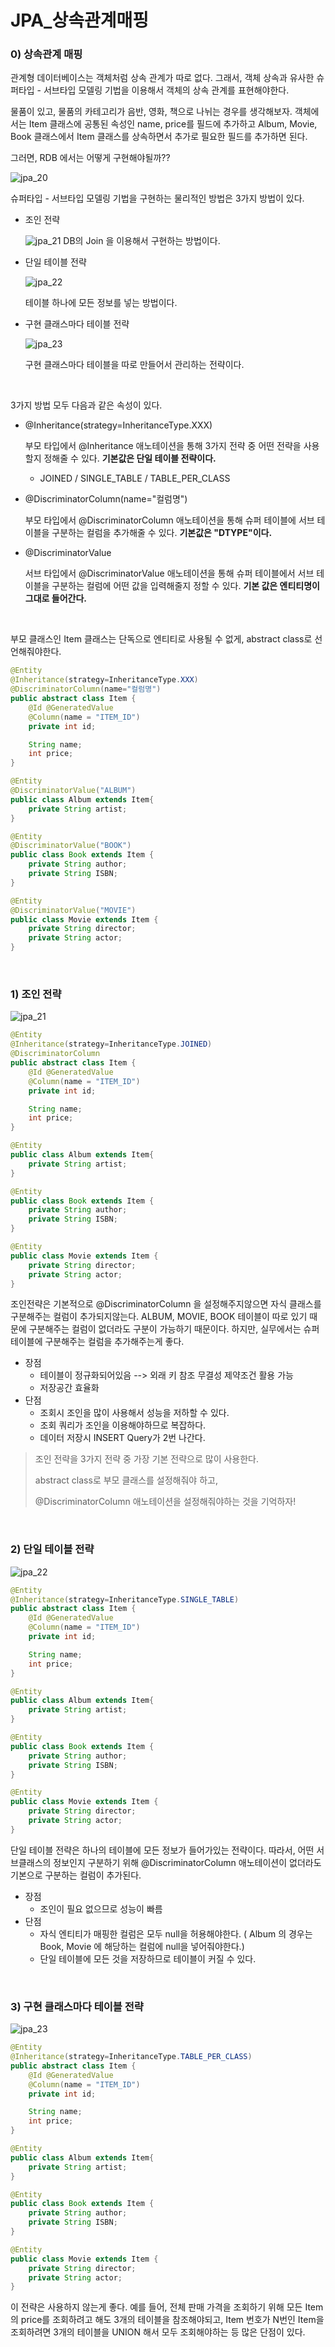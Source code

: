 # JPA_상속관계매핑

### 0) 상속관계 매핑

 관계형 데이터베이스는 객체처럼 상속 관계가 따로 없다. 그래서, 객체 상속과 유사한 슈퍼타입 - 서브타입 모델링 기법을 이용해서 객체의 상속 관계를 표현해야한다.

 물품이 있고, 물품의 카테고리가 음반, 영화, 책으로 나뉘는 경우를 생각해보자. 객체에서는 Item 클래스에 공통된 속성인 name, price를 필드에 추가하고 Album, Movie, Book 클래스에서 Item 클래스를 상속하면서 추가로 필요한 필드를 추가하면 된다.

그러면, RDB 에서는 어떻게 구현해야될까??

![jpa_20](https://user-images.githubusercontent.com/59816811/116847356-57b24380-ac25-11eb-9799-fd1568a3b7ee.png)

슈퍼타입 - 서브타입 모델링 기법을 구현하는 물리적인 방법은 3가지 방법이 있다.

- 조인 전략

  ![jpa_21](https://user-images.githubusercontent.com/59816811/116847528-aeb81880-ac25-11eb-8711-f65604ae58d4.png)
  DB의 Join 을 이용해서 구현하는 방법이다.

- 단일 테이블 전략

  ![jpa_22](https://user-images.githubusercontent.com/59816811/116847525-ae1f8200-ac25-11eb-8f28-30c72999e61d.png)

  테이블 하나에 모든 정보를 넣는 방법이다.

- 구현 클래스마다 테이블 전략

  ![jpa_23](https://user-images.githubusercontent.com/59816811/116847523-ad86eb80-ac25-11eb-89d6-a103d977eaa5.png)

  구현 클래스마다 테이블을 따로 만들어서 관리하는 전략이다.

<br>

3가지 방법 모두 다음과 같은 속성이 있다.

- @Inheritance(strategy=InheritanceType.XXX)

  부모 타입에서 @Inheritance 애노테이션을 통해 3가지 전략 중 어떤 전략을 사용할지 정해줄 수 있다. **기본값은 단일 테이블 전략이다.**

  - JOINED / SINGLE_TABLE / TABLE_PER_CLASS

- @DiscriminatorColumn(name="컬럼명")

  부모 타입에서 @DiscriminatorColumn 애노테이션을 통해 슈퍼 테이블에 서브 테이블을 구분하는 컬럼을 추가해줄 수 있다. **기본값은 "DTYPE"이다.**

- @DiscriminatorValue

  서브 타입에서 @DiscriminatorValue 애노테이션을 통해 슈퍼 테이블에서 서브 테이블을 구분하는 컬럼에 어떤 값을 입력해줄지 정할 수 있다. **기본 값은 엔티티명이 그대로 들어간다.**

<br>

부모 클래스인 Item 클래스는 단독으로 엔티티로 사용될 수 없게, abstract class로 선언해줘야한다.

```java
@Entity
@Inheritance(strategy=InheritanceType.XXX)
@DiscriminatorColumn(name="컬럼명")
public abstract class Item {
    @Id @GeneratedValue
    @Column(name = "ITEM_ID")
    private int id;

    String name;
    int price;
}

@Entity
@DiscriminatorValue("ALBUM")
public class Album extends Item{
    private String artist;
}

@Entity
@DiscriminatorValue("BOOK")
public class Book extends Item {
    private String author;
    private String ISBN;
}

@Entity
@DiscriminatorValue("MOVIE")
public class Movie extends Item {
    private String director;
    private String actor;
}
```

<br>

### 1) 조인 전략

![jpa_21](https://user-images.githubusercontent.com/59816811/116847528-aeb81880-ac25-11eb-8711-f65604ae58d4.png)

```java
@Entity
@Inheritance(strategy=InheritanceType.JOINED)
@DiscriminatorColumn
public abstract class Item {
    @Id @GeneratedValue
    @Column(name = "ITEM_ID")
    private int id;

    String name;
    int price;
}

@Entity
public class Album extends Item{
    private String artist;
}

@Entity
public class Book extends Item {
    private String author;
    private String ISBN;
}

@Entity
public class Movie extends Item {
    private String director;
    private String actor;
}
```

조인전략은 기본적으로 @DiscriminatorColumn 을 설정해주지않으면 자식 클래스를 구분해주는 컬럼이 추가되지않는다. ALBUM, MOVIE, BOOK 테이블이 따로 있기 때문에 구분해주는 컬럼이 없더라도 구분이 가능하기 때문이다. 하지만, 실무에서는 슈퍼 테이블에 구분해주는 컬럼을 추가해주는게 좋다.

- 장점
  - 테이블이 정규화되어있음 --> 외래 키 참조 무결성 제약조건 활용 가능
  - 저장공간 효율화
- 단점
  - 조회시 조인을 많이 사용해서 성능을 저하할 수 있다.
  - 조회 쿼리가 조인을 이용해야하므로 복잡하다.
  - 데이터 저장시 INSERT Query가 2번 나간다.

> 조인 전략을 3가지 전략 중 가장 기본 전략으로 많이 사용한다.
>
> abstract class로 부모 클래스를 설정해줘야 하고,
>
> @DiscriminatorColumn 애노테이션을 설정해줘야하는 것을 기억하자!

<br>

### 2) 단일 테이블 전략

![jpa_22](https://user-images.githubusercontent.com/59816811/116847525-ae1f8200-ac25-11eb-8f28-30c72999e61d.png)

```java
@Entity
@Inheritance(strategy=InheritanceType.SINGLE_TABLE)
public abstract class Item {
    @Id @GeneratedValue
    @Column(name = "ITEM_ID")
    private int id;

    String name;
    int price;
}

@Entity
public class Album extends Item{
    private String artist;
}

@Entity
public class Book extends Item {
    private String author;
    private String ISBN;
}

@Entity
public class Movie extends Item {
    private String director;
    private String actor;
}
```

단일 테이블 전략은 하나의 테이블에 모든 정보가 들어가있는 전략이다. 따라서, 어떤 서브클래스의 정보인지 구분하기 위해 @DiscriminatorColumn 애노테이션이 없더라도 기본으로 구분하는 컬럼이 추가된다.

- 장점
  - 조인이 필요 없으므로 성능이 빠름
- 단점
  - 자식 엔티티가 매핑한 컬럼은 모두 null을 허용해야한다. ( Album 의 경우는 Book, Movie 에 해당하는 컬럼에 null을 넣어줘야한다.)
  - 단일 테이블에 모든 것을 저장하므로 테이블이 커질 수 있다.

<br>

### 3) 구현 클래스마다 테이블 전략

![jpa_23](https://user-images.githubusercontent.com/59816811/116847523-ad86eb80-ac25-11eb-89d6-a103d977eaa5.png)

```java
@Entity
@Inheritance(strategy=InheritanceType.TABLE_PER_CLASS)
public abstract class Item {
    @Id @GeneratedValue
    @Column(name = "ITEM_ID")
    private int id;

    String name;
    int price;
}

@Entity
public class Album extends Item{
    private String artist;
}

@Entity
public class Book extends Item {
    private String author;
    private String ISBN;
}

@Entity
public class Movie extends Item {
    private String director;
    private String actor;
}
```

 이 전략은 사용하지 않는게 좋다. 예를 들어, 전체 판매 가격을 조회하기 위해 모든 Item의 price를 조회하려고 해도 3개의 테이블을 참조해야되고, Item 번호가 N번인 Item을 조회하려면 3개의 테이블을 UNION 해서 모두 조회해야하는 등 많은 단점이 있다.
